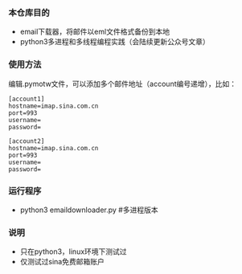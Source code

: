 ### 本仓库目的

- email下载器，将邮件以eml文件格式备份到本地
- python3多进程和多线程编程实践（会陆续更新公众号文章）

### 使用方法

编辑.pymotw文件，可以添加多个邮件地址（account编号递增），比如：

```
[account1]
hostname=imap.sina.com.cn
port=993
username=
password=

[account2]
hostname=imap.sina.com.cn
port=993
username=
password=
```

### 运行程序

- python3 emaildownloader.py #多进程版本

### 说明

- 只在python3，linux环境下测试过
- 仅测试过sina免费邮箱账户
